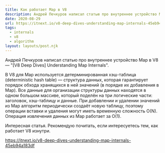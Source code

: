 ```yaml
---
title: Как работает Map в V8
description: Андрей Печкуров написал статью про внутреннее устройство Map в V8
date: 2020-08-29
url: https://itnext.io/v8-deep-dives-understanding-map-internals-45eb94a183df
tags:
  - internals
  - v8
  - algorithm
layout: layouts/post.njk
---
```

Андрей Печкуров написал статью про внутреннее устройство Map в V8 — "[V8 Deep Dives] Understanding Map Internals".

В V8 для Map используется детерминированная хэш-таблица (deterministic hash table) — структура данных, которая гарантирует порядок обхода хранящихся в ней значений (в порядке их добавления в Map). Все данные для организации структуры данных находятся в одном большом массиве, который поделён на три логические части: заголовок, хэш-таблицу и данные. При добавлении и удалении значений из Map алгоритм периодически создаёт новую таблицу, поэтому операции вставки и удаления могут иметь временную сложность O(N). Операция извлечения данных из Map работает за O(1).

Интересная статья. Рекомендую почитать, если интересуетесь тем, как работает V8 изнутри.

https://itnext.io/v8-deep-dives-understanding-map-internals-45eb94a183df

